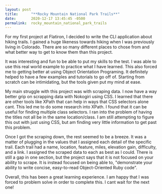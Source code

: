 ```yaml
---
layout: post
title:      "**Rocky Mountain National Park Trails**"
date:       2020-12-17 13:45:45 -0500
permalink:  rocky_mountain_national_park_trails
---
```



For my first project at Flatiron, I decided to write the CLI application about hiking trails. I gained a huge likeness towards hiking when I was previously living in Colorado. There are so many different places to chose from and what better way to get to know them than this project. 


It was interesting and fun to be able to put my skills to the test. I was able to use this real world example to practice what I have learned. This also forced me to getting better at using Object Orientation Programing. It definitely helped to have a few examples and tutorials to go off of. Starting from scratch can be intimidating, but the tools given put my mind at ease.

My main struggle with this project was with scraping data. I now have a way better grip on scrapping data with Nokogiri using CSS. I learned that there are other tools like XPath that can help in ways that CSS selectors alone cant. This led me to do some research into XPath. I found that it can be useful for finding multiple class selectors. I ran into the problem of having the titles not all be in the same location/class. I am still attempting to figure this out with just using CSS, but am finding very little information to get past this problem. 

Once I got the scraping down, the rest seemed to be a breeze. It was a matter of plugging in the values that I assigned each detail of the specific trail. Each trail had a name, location, feature, miles, elevation gain, difficulty, and a link. I assigned the scraped data to each as best as I could. There is still a gap in one section, but the project says that it is not focused on your ability to scrape. It is instead focused on being able to, "demonstrate your ability to write concise, easy-to-read Object-Oriented Ruby code". 

Overall, this has been a great learning experience. I am happy that I was forced to problem solve in order to complete this. I cant wait for the next one!
